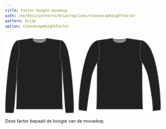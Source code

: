 ```yaml
---
title: Factor hoogte mouwkop
path: /en/docs/patterns/brian/options/sleevecapheightfactor
pattern: brian
option: sleevecapHeightFactor
---
```


![De factor voor hoogte mouwkop bij Brian](./sleevecapheightfactor.svg)

Deze factor bepaalt de hoogte van de mouwkop.